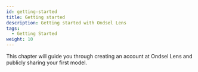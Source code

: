 ```yaml
---
id: getting-started
title: Getting started
description: Getting started with Ondsel Lens
tags:
  - Getting Started
weight: 10
---
```


This chapter will guide you through creating an account at Ondsel Lens and
publicly sharing your first model.
